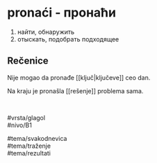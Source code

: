 # pronaći - пронаћи

1. найти, обнаружить
2. отыскать, подобрать подходящее

## Rečenice

Nije mogao da pronađe [[ključ|ključeve]] ceo dan.

Na kraju je pronašla [[rešenje]] problema sama.

<br>

#vrsta/glagol  
#nivo/B1  

#tema/svakodnevica  
#tema/traženje  
#tema/rezultati  
